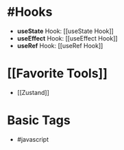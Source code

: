 # #Hooks 
- **useState** Hook: [[useState Hook]]
- **useEffect** Hook: [[useEffect Hook]]
- **useRef** Hook: [[useRef Hook]]

# [[Favorite Tools]]
-  [[Zustand]]
# Basic Tags
- #javascript
